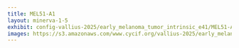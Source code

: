 ```yaml
---
title: MEL51-A1
layout: minerva-1-5
exhibit: config-vallius-2025/early_melanoma_tumor_intrinsic_e41/MEL51-A1
images: https://s3.amazonaws.com/www.cycif.org/vallius-2025/early_melanoma_tumor_intrinsic_e41/MEL51-A1
---
```

